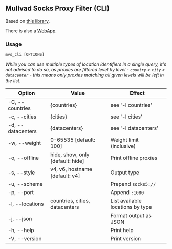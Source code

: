 ## Mullvad Socks Proxy Filter (CLI)

Based on [this library](https://crates.io/crates/mullvad_socks).

There is also a [WebApp](https://crates.io/crates/mvs_web).

### Usage

`mvs_cli [OPTIONS]`

*While you can use multiple types of location identifiers in a single query, it's not advised to do so, as proxies are filtered level by level - `country` > `city` > `datacenter` - this means only proxies matching all given levels will be left in the list.*

| Option | Value | Effect |
| --- | --- | --- |
| -C, --countries | {countries} | see '-l countries' |
| -c, --cities | {cities} | see '-l cities' |
| -d, --datacenters | {datacenters} | see '-l datacenters' |
| -w, --weight | 0-65535 [default: 100] | Weight limit (inclusive) |
| -o, --offline | hide, show, only [default: hide] | Print offline proxies |
| -s, --style | v4, v6, hostname [default: v4] | Output type |
| -u, --scheme || Prepend `socks5://` |
| -p, --port || Append `:1080` |
| -l, --locations | countries, cities, datacenters | List available locations by type |
| -j, --json || Format output as JSON |
| -h, --help || Print help |
| -V, --version || Print version |
